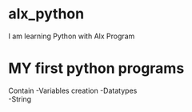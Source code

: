 # alx_python
I am learning Python with Alx Program 

# MY first python programs
  Contain  -Variables creation
           -Datatypes  
           -String
           

